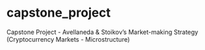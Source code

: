 # capstone_project
Capstone Project - Avellaneda &amp; Stoikov’s Market-making Strategy (Cryptocurrency Markets - Microstructure)
